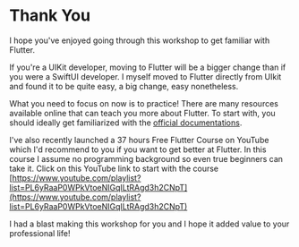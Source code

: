 # Thank You

I hope you've enjoyed going through this workshop to get familiar with Flutter.

If you're a UIKit developer, moving to Flutter will be a bigger change than if you were a SwiftUI developer. I myself moved to Flutter directly from UIkit and found it to be quite easy, a big change, easy nonetheless.

What you need to focus on now is to practice! There are many resources available online that can teach you more about Flutter. To start with, you should ideally get familiarized with the [official documentations](https://docs.flutter.dev).

I've also recently launched a 37 hours Free Flutter Course on YouTube which I'd recommend to you if you want to get better at Flutter. In this course I assume no programming background so even true beginners can take it. Click on this YouTube link to start with the course [https://www.youtube.com/playlist?list=PL6yRaaP0WPkVtoeNIGqILtRAgd3h2CNpT](https://www.youtube.com/playlist?list=PL6yRaaP0WPkVtoeNIGqILtRAgd3h2CNpT)

I had a blast making this workshop for you and I hope it added value to your professional life!
